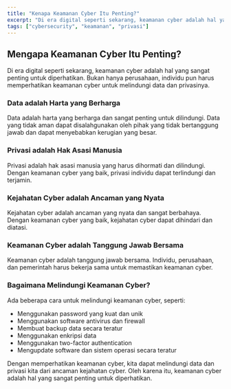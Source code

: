 ```yaml
---
title: "Kenapa Keamanan Cyber Itu Penting?"
excerpt: "Di era digital seperti sekarang, keamanan cyber adalah hal yang sangat penting untuk diperhatikan. Bukan hanya perusahaan, individu pun harus memperhatikan keamanan cyber untuk melindungi data dan privasinya."
tags: ["cybersecurity", "keamanan", "privasi"]
---
```


## Mengapa Keamanan Cyber Itu Penting?

Di era digital seperti sekarang, keamanan cyber adalah hal yang sangat penting untuk diperhatikan. Bukan hanya perusahaan, individu pun harus memperhatikan keamanan cyber untuk melindungi data dan privasinya.

### Data adalah Harta yang Berharga

Data adalah harta yang berharga dan sangat penting untuk dilindungi. Data yang tidak aman dapat disalahgunakan oleh pihak yang tidak bertanggung jawab dan dapat menyebabkan kerugian yang besar.

### Privasi adalah Hak Asasi Manusia

Privasi adalah hak asasi manusia yang harus dihormati dan dilindungi. Dengan keamanan cyber yang baik, privasi individu dapat terlindungi dan terjamin.

### Kejahatan Cyber adalah Ancaman yang Nyata

Kejahatan cyber adalah ancaman yang nyata dan sangat berbahaya. Dengan keamanan cyber yang baik, kejahatan cyber dapat dihindari dan diatasi.

### Keamanan Cyber adalah Tanggung Jawab Bersama

Keamanan cyber adalah tanggung jawab bersama. Individu, perusahaan, dan pemerintah harus bekerja sama untuk memastikan keamanan cyber.

### Bagaimana Melindungi Keamanan Cyber?

Ada beberapa cara untuk melindungi keamanan cyber, seperti:

* Menggunakan password yang kuat dan unik
* Menggunakan software antivirus dan firewall
* Membuat backup data secara teratur
* Menggunakan enkripsi data
* Menggunakan two-factor authentication
* Mengupdate software dan sistem operasi secara teratur

Dengan memperhatikan keamanan cyber, kita dapat melindungi data dan privasi kita dari ancaman kejahatan cyber. Oleh karena itu, keamanan cyber adalah hal yang sangat penting untuk diperhatikan.
